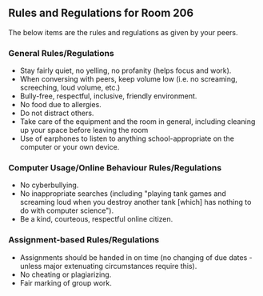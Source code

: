 ## Rules and Regulations for Room 206  
The below items are the rules and regulations as given by your peers.

### General Rules/Regulations
* Stay fairly quiet, no yelling, no profanity (helps focus and work).
* When conversing with peers, keep volume low (i.e. no screaming, screeching, loud volume, etc.)
* Bully-free, respectful, inclusive, friendly environment.
* No food due to allergies.
* Do not distract others.
* Take care of the equipment and the room in general, including cleaning up your space before leaving the room
* Use of earphones to listen to anything school-appropriate on the computer or your own device.

### Computer Usage/Online Behaviour Rules/Regulations
* No cyberbullying.
* No inappropriate searches (including "playing tank games and screaming loud when you destroy another tank [which] has nothing to do with computer science").
* Be a kind, courteous, respectful online citizen.

### Assignment-based Rules/Regulations
* Assignments should be handed in on time (no changing of due dates - unless major extenuating circumstances require this).
* No cheating or plagiarizing.
* Fair marking of group work.
